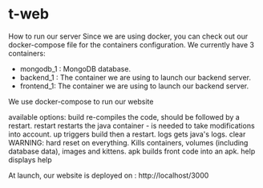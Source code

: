 # t-web



How to run our server
Since we are using docker, you can check out our docker-compose file for the containers configuration.
We currently have 3 containers:

- mongodb_1 :    MongoDB database.
- backend_1 :    The container we are using to launch our backend server.
- frontend_1:    The container we are using to launch our backend server.

We use docker-compose to run our website

available options:
build       re-compiles the code, should be followed by a restart.
restart     restarts the java container - is needed to take modifications into account.
up          triggers build then a restart.
logs        gets java's logs.
clear       WARNING: hard reset on everything. Kills containers, volumes (including database data), images and kittens.
apk         builds front code into an apk.
help        displays help

At launch, our website is deployed on :
http://localhost/3000
